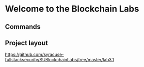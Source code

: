 # Welcome to the Blockchain Labs 

## Commands

## Project layout


https://github.com/syracuse-fullstacksecurity/SUBlockchainLabs/tree/master/lab3.1


